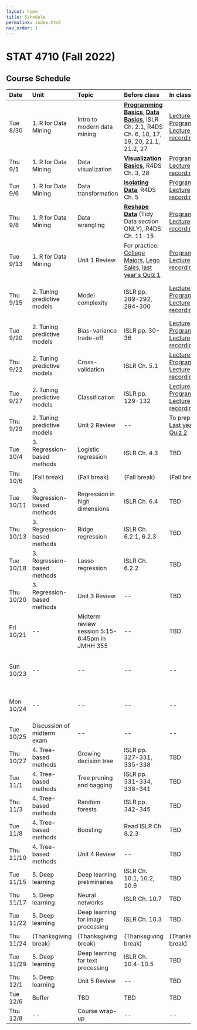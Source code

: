 ```yaml
---
layout: home
title: Schedule
permalink: index.html
nav_order: 1
---
```


# STAT 4710 (Fall 2022)

## Course Schedule

Date | Unit | Topic | Before class | In class | Assignments
:---|:---|:---|:---|:---|:---
Tue 8/30 | 1. R for Data Mining | Intro to modern data mining | [**Programming Basics**](https://rstudio.cloud/learn/primers/1.2), [**Data Basics**](https://learnr-examples.shinyapps.io/ex-data-basics/), ISLR Ch. 2.1, R4DS Ch. 6, 10, 17, 19, 20, 21.1, 21.2, 27 | [Lecture slides](https://katsevich-teaching.github.io/stat-4710-fall-2022/assets/course-materials/unit-1/unit-1-lecture-1-slides.pdf) [Programming](https://katsevich-teaching.github.io/stat-4710-fall-2022/assets/course-materials/unit-1/rmarkdown-example.pdf) [Lecture recording](https://upenn.hosted.panopto.com/Panopto/Pages/Viewer.aspx?id=842fc1a0-c081-4fed-9210-af00012fbc91) | --  
Thu 9/1 | 1. R for Data Mining | Data visualization | [**Visualization Basics**](https://rstudio.cloud/learn/primers/1.1), R4DS Ch. 3, 28 | [Programming](https://katsevich-teaching.github.io/stat-4710-fall-2022/assets/course-materials/unit-1/data-visualization.pdf) [Lecture recording](https://upenn.hosted.panopto.com/Panopto/Pages/Viewer.aspx?id=689183ba-df87-4491-8c1e-af0200fa95ea) | --
Tue 9/6 | 1. R for Data Mining | Data transformation | [**Isolating Data**](https://rstudio.cloud/learn/primers/2.2), R4DS Ch. 5 | [Programming](https://katsevich-teaching.github.io/stat-4710-fall-2022/assets/course-materials/unit-1/data-transformation.pdf) [Lecture recording](https://upenn.hosted.panopto.com/Panopto/Pages/Viewer.aspx?id=e493ad86-7613-42fc-b70f-af0801609d8c) |--
Thu 9/8 | 1. R for Data Mining | Data wrangling | [**Reshape Data**](https://rstudio.cloud/learn/primers/4.1) (Tidy Data section ONLY), R4DS Ch. 11-15 | [Programming](https://katsevich-teaching.github.io/stat-4710-fall-2022/assets/course-materials/unit-1/data-wrangling.pdf) [Lecture recording](https://upenn.hosted.panopto.com/Panopto/Pages/Viewer.aspx?id=05ea30cd-649a-407f-a325-af03015bcc75) |--
Tue 9/13 |1. R for Data Mining | Unit 1 Review | For practice: [College Majors](https://minecr.shinyapps.io/dsbox-03-collegemajors/), [Lego Sales](https://minecr.shinyapps.io/dsbox-04-legosales/), [last year's Quiz 1](https://canvas.upenn.edu/courses/1667343/assignments/10342105)  | [Programming](https://katsevich-teaching.github.io/stat-4710-fall-2022/assets/course-materials/unit-1/unit-review.pdf) [Lecture recording](https://upenn.hosted.panopto.com/Panopto/Pages/Viewer.aspx?id=cf29da7b-2170-493f-b7a1-af030173e170) | [Quiz 1](https://canvas.upenn.edu/courses/1667343/assignments/10231092) in class
Thu 9/15 | 2. Tuning predictive models | Model complexity | ISLR pp. 289-292, 294-300 | [Lecture slides](https://katsevich-teaching.github.io/stat-4710-fall-2022/assets/course-materials/unit-2/unit-2-lecture-1-slides.pdf) [Programming](https://katsevich-teaching.github.io/stat-4710-fall-2022/assets/course-materials/unit-2/unit-2-lecture-1-programming.pdf) [Lecture recording](https://upenn.hosted.panopto.com/Panopto/Pages/Viewer.aspx?id=2119098a-977f-40cb-8fbb-af040125bf0e) | Homework 1 ([RStudio Cloud](https://rstudio.cloud/spaces/262876/content/4330682), [PDF](https://katsevich-teaching.github.io/stat-4710-fall-2022/assets/course-materials/unit-1/homework-1.pdf), [Solutions](https://canvas.upenn.edu/courses/1667343/files/folder/Homework%20Solutions?preview=113689815)) due at 12pm
Tue 9/20 | 2. Tuning predictive models | Bias-variance trade-off | ISLR pp. 30-36 |[Lecture slides](https://katsevich-teaching.github.io/stat-4710-fall-2022/assets/course-materials/unit-2/unit-2-lecture-2-slides.pdf) [Programming](https://katsevich-teaching.github.io/stat-4710-fall-2022/assets/course-materials/unit-2/unit-2-lecture-2-programming.pdf) [Lecture recording](https://upenn.hosted.panopto.com/Panopto/Pages/Viewer.aspx?id=d6605cbd-a1c3-4d63-8de1-af09011b628d) | --
Thu 9/22 | 2. Tuning predictive models | Cross-validation | ISLR Ch. 5.1 | [Lecture slides](https://katsevich-teaching.github.io/stat-4710-fall-2022/assets/course-materials/unit-2/unit-2-lecture-3-slides.pdf) [Programming](https://katsevich-teaching.github.io/stat-4710-fall-2022/assets/course-materials/unit-2/unit-2-lecture-3-programming.pdf) [Lecture recording](https://upenn.hosted.panopto.com/Panopto/Pages/Viewer.aspx?id=012c243e-f683-4602-8709-af110144d5f0) |--
Tue 9/27 | 2. Tuning predictive models | Classification | ISLR pp. 129-132 | [Lecture slides](https://katsevich-teaching.github.io/stat-4710-fall-2022/assets/course-materials/unit-2/unit-2-lecture-4-slides.pdf) [Programming](https://katsevich-teaching.github.io/stat-4710-fall-2022/assets/course-materials/unit-2/unit-2-lecture-4-programming.pdf) [Lecture recording](https://upenn.hosted.panopto.com/Panopto/Pages/Viewer.aspx?id=f776d701-a7ad-4149-a757-af1c013998f0) |--
Thu 9/29 | 2. Tuning predictive models | Unit 2 Review | -- | To prepare: [Last year's Quiz 2](https://canvas.upenn.edu/courses/1667343/assignments/10573266) | Quiz 2 in class
Tue 10/4 | 3. Regression-based methods | Logistic regression | ISLR Ch. 4.3 | TBD | Homework 2 ([RStudio Cloud](https://rstudio.cloud/spaces/262876/content/4533989), [PDF](https://katsevich-teaching.github.io/stat-4710-fall-2022/assets/course-materials/unit-2/homework-2.pdf)) due at 12pm
Thu 10/6 | (Fall break) | (Fall break) | (Fall break) | (Fall break) | (Fall break)
Tue 10/11 | 3. Regression-based methods | Regression in high dimensions | ISLR Ch. 6.4 | TBD |--
Thu 10/13 | 3. Regression-based methods | Ridge regression | ISLR Ch. 6.2.1, 6.2.3 | TBD |--
Tue 10/18 | 3. Regression-based methods | Lasso regression | ISLR Ch. 6.2.2 | TBD |--
Thu 10/20 | 3. Regression-based methods | Unit 3 Review | -- | TBD |Quiz 3 in class
Fri 10/21 | -- | Midterm review session 5:15-6:45pm in JMHH 355 | -- | TBD |--
Sun 10/23 | -- | -- | -- | -- | Take-home midterm exam released at 9am
Mon 10/24 | -- | -- | -- | -- |Take-home midterm exam due at 9pm
Tue 10/25 | Discussion of midterm exam | -- | -- | -- | --
Thu 10/27 | 4. Tree-based methods | Growing decision tree | ISLR pp. 327-331, 335-338 | TBD | Homework 3 due at 12pm
Tue 11/1 | 4. Tree-based methods | Tree pruning and bagging | ISLR pp. 331-334, 338-341 | TBD |--
Thu 11/3 | 4. Tree-based methods | Random forests | ISLR pp. 342-345 | TBD |--
Tue 11/8 | 4. Tree-based methods | Boosting | Read ISLR Ch. 8.2.3 | TBD |--
Thu 11/10 | 4. Tree-based methods | Unit 4 Review | -- | TBD |Quiz 4 in class
Tue 11/15 | 5. Deep learning | Deep learning preliminaries | ISLR Ch. 10.1, 10.2, 10.6 | TBD |Homework 4 due at 12pm
Thu 11/17 | 5. Deep learning | Neural networks | ISLR Ch. 10.7 | TBD |--
Tue 11/22 | 5. Deep learning | Deep learning for image processing | ISLR Ch. 10.3 | TBD |--
Thu 11/24 | (Thanksgiving break) | (Thanksgiving break) | (Thanksgiving break) | (Thanksgiving break) | (Thanksgiving break)
Tue 11/29 | 5. Deep learning | Deep learning for text processing | ISLR Ch. 10.4-10.5 | TBD |--
Thu 12/1 | 5. Deep learning | Unit 5 Review | -- | TBD | Quiz 5 in class 
Tue 12/6 | Buffer | TBD | TBD | TBD | Homework 5 due at 12pm
Thu 12/8 | -- | Course wrap-up | -- | --
